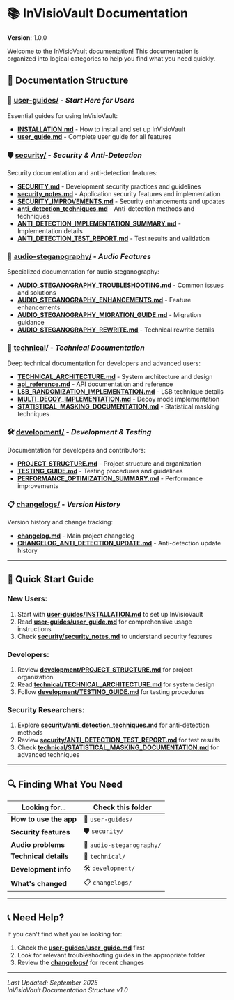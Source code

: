 # 📚 InVisioVault Documentation

**Version**: 1.0.0

Welcome to the InVisioVault documentation! This documentation is organized into logical categories to help you find what you need quickly.

## 📁 Documentation Structure

### 🎯 **[user-guides/](./user-guides/)** - *Start Here for Users*
Essential guides for using InVisioVault:
- **[INSTALLATION.md](./user-guides/INSTALLATION.md)** - How to install and set up InVisioVault
- **[user_guide.md](./user-guides/user_guide.md)** - Complete user guide for all features

### 🛡️ **[security/](./security/)** - *Security & Anti-Detection*
Security documentation and anti-detection features:
- **[SECURITY.md](./security/SECURITY.md)** - Development security practices and guidelines
- **[security_notes.md](./security/security_notes.md)** - Application security features and implementation
- **[SECURITY_IMPROVEMENTS.md](./security/SECURITY_IMPROVEMENTS.md)** - Security enhancements and updates
- **[anti_detection_techniques.md](./security/anti_detection_techniques.md)** - Anti-detection methods and techniques
- **[ANTI_DETECTION_IMPLEMENTATION_SUMMARY.md](./security/ANTI_DETECTION_IMPLEMENTATION_SUMMARY.md)** - Implementation details
- **[ANTI_DETECTION_TEST_REPORT.md](./security/ANTI_DETECTION_TEST_REPORT.md)** - Test results and validation

### 🎵 **[audio-steganography/](./audio-steganography/)** - *Audio Features*
Specialized documentation for audio steganography:
- **[AUDIO_STEGANOGRAPHY_TROUBLESHOOTING.md](./audio-steganography/AUDIO_STEGANOGRAPHY_TROUBLESHOOTING.md)** - Common issues and solutions
- **[AUDIO_STEGANOGRAPHY_ENHANCEMENTS.md](./audio-steganography/AUDIO_STEGANOGRAPHY_ENHANCEMENTS.md)** - Feature enhancements
- **[AUDIO_STEGANOGRAPHY_MIGRATION_GUIDE.md](./audio-steganography/AUDIO_STEGANOGRAPHY_MIGRATION_GUIDE.md)** - Migration guidance
- **[AUDIO_STEGANOGRAPHY_REWRITE.md](./audio-steganography/AUDIO_STEGANOGRAPHY_REWRITE.md)** - Technical rewrite details

### 🔧 **[technical/](./technical/)** - *Technical Documentation*
Deep technical documentation for developers and advanced users:
- **[TECHNICAL_ARCHITECTURE.md](./technical/TECHNICAL_ARCHITECTURE.md)** - System architecture and design
- **[api_reference.md](./technical/api_reference.md)** - API documentation and reference
- **[LSB_RANDOMIZATION_IMPLEMENTATION.md](./technical/LSB_RANDOMIZATION_IMPLEMENTATION.md)** - LSB technique details
- **[MULTI_DECOY_IMPLEMENTATION.md](./technical/MULTI_DECOY_IMPLEMENTATION.md)** - Decoy mode implementation
- **[STATISTICAL_MASKING_DOCUMENTATION.md](./technical/STATISTICAL_MASKING_DOCUMENTATION.md)** - Statistical masking techniques

### 🛠️ **[development/](./development/)** - *Development & Testing*
Documentation for developers and contributors:
- **[PROJECT_STRUCTURE.md](./development/PROJECT_STRUCTURE.md)** - Project structure and organization
- **[TESTING_GUIDE.md](./development/TESTING_GUIDE.md)** - Testing procedures and guidelines
- **[PERFORMANCE_OPTIMIZATION_SUMMARY.md](./development/PERFORMANCE_OPTIMIZATION_SUMMARY.md)** - Performance improvements

### 📋 **[changelogs/](./changelogs/)** - *Version History*
Version history and change tracking:
- **[changelog.md](./changelogs/changelog.md)** - Main project changelog
- **[CHANGELOG_ANTI_DETECTION_UPDATE.md](./changelogs/CHANGELOG_ANTI_DETECTION_UPDATE.md)** - Anti-detection update history

---

## 🚀 Quick Start Guide

### New Users:
1. Start with **[user-guides/INSTALLATION.md](./user-guides/INSTALLATION.md)** to set up InVisioVault
2. Read **[user-guides/user_guide.md](./user-guides/user_guide.md)** for comprehensive usage instructions
3. Check **[security/security_notes.md](./security/security_notes.md)** to understand security features

### Developers:
1. Review **[development/PROJECT_STRUCTURE.md](./development/PROJECT_STRUCTURE.md)** for project organization
2. Read **[technical/TECHNICAL_ARCHITECTURE.md](./technical/TECHNICAL_ARCHITECTURE.md)** for system design
3. Follow **[development/TESTING_GUIDE.md](./development/TESTING_GUIDE.md)** for testing procedures

### Security Researchers:
1. Explore **[security/anti_detection_techniques.md](./security/anti_detection_techniques.md)** for anti-detection methods
2. Review **[security/ANTI_DETECTION_TEST_REPORT.md](./security/ANTI_DETECTION_TEST_REPORT.md)** for test results
3. Check **[technical/STATISTICAL_MASKING_DOCUMENTATION.md](./technical/STATISTICAL_MASKING_DOCUMENTATION.md)** for advanced techniques

---

## 🔍 Finding What You Need

| Looking for... | Check this folder |
|----------------|-------------------|
| **How to use the app** | 📁 `user-guides/` |
| **Security features** | 🛡️ `security/` |
| **Audio problems** | 🎵 `audio-steganography/` |
| **Technical details** | 🔧 `technical/` |
| **Development info** | 🛠️ `development/` |
| **What's changed** | 📋 `changelogs/` |

---

## 📞 Need Help?

If you can't find what you're looking for:
1. Check the **[user-guides/user_guide.md](./user-guides/user_guide.md)** first
2. Look for relevant troubleshooting guides in the appropriate folder
3. Review the **[changelogs/](./changelogs/)** for recent changes

---

*Last Updated: September 2025*  
*InVisioVault Documentation Structure v1.0*
